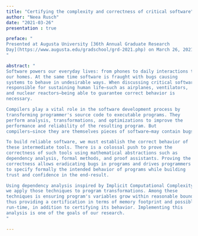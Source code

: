 ```yaml
---
title: "Certifying the complexity and correctness of critical software"
author: "Neea Rusch"
date: "2021-03-26"
presentation : true

preface: "
Presented at Augusta University [36th Annual Graduate Research
Day](https://www.augusta.edu/gradschool/grd-2021.php) on March 26, 2021.
"

abstract: "
Software powers our everyday lives: from phones to daily interactions to
our homes. At the same time software is fraught with bugs causing
systems to behave in undesirable ways. When discussing critical software
responsible for sustaining human life—such as airplanes, ventilators,
and nuclear reactors—being able to guarantee correct behavior is
necessary.

Compilers play a vital role in the software development process by
transforming programmer's source code to executable programs. They
perform analysis, transformations, and optimizations to improve the
performance and reliability of the resulting program. But
compilers—since they are themselves pieces of software—may contain bugs.

To build reliable software, we must establish the correct behavior of
these intermediate tools. There is a colossal push to prove the
correctness of such tools using mathematical abstractions such as
dependency analysis, formal methods, and proof assistants. Proving the
correctness allows eradicating bugs in programs and drives programmers
to specify formally the intended behavior of programs while building
trust and confidence in the end-result.

Using dependency analysis inspired by Implicit Computational Complexity,
we apply those techniques to program transformations. Among these
techniques is ensuring program's variables grow within reasonable bounds
thus providing a certification in terms of memory footprint and possibly
run-time, in addition to certifying its behavior. Implementing this
analysis is one of the goals of our research.
"

---
```





